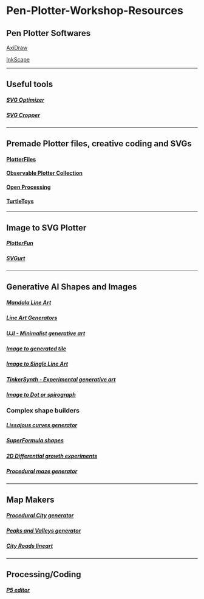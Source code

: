 # Pen-Plotter-Workshop-Resources


## Pen Plotter Softwares

  [AxiDraw](https://wiki.evilmadscientist.com/Axidraw_Software_Installation)

  [InkScape](https://inkscape.org/release/1.3.2/mac-os-x/)


---

## Useful tools

##### [SVG Optimizer](https://plotterfiles.com/tools/optimizer)

##### [SVG Cropper](https://msurguy.github.io/svg-cropper-tool/)

---

## Premade Plotter files, creative coding and SVGs

#### [PlotterFiles](https://plotterfiles.com/)

#### [Observable Plotter Collection](https://observablehq.com/collection/@makio135/plotter)
 
#### [Open Processing](https://openprocessing.org/discover/#/trending)

#### [TurtleToys](https://turtletoy.net/turtle/browse/love/)

---
## Image to SVG Plotter

##### [PlotterFun](https://mitxela.com/plotterfun/)

##### [SVGurt](https://svgurt.com/)

---
## Generative AI Shapes and Images

##### [Mandala Line Art](https://u840903.github.io/multiplication-mandalas/#table=78&start=54&end=100&modulo=384&rotation=5&minLength=0&keepEveryNLines=1&keepEveryNLinesShift=0&center=0)

##### [Line Art Generators](https://msurguy.github.io/rad-lines/?rd=false&qt=39&minrd=24&mina=0&rn=0.6&cv=curveCardinalClosed)

##### [UJI - Minimalist generative art](https://doersino.github.io/uji/)

##### [Image to generated tile](https://kumiko-generator.netlify.app/)

##### [Image to Single Line Art](https://javier.xyz/pintr)

##### [TinkerSynth - Experimental generative art](https://tinkersynth.com/slopes/)

##### [Image to Dot or spirograph](https://muffinman.io/vertigo/#dots)


  ### Complex shape builders

##### [Lissajous curves generator](https://lissajous.eva.town/)

##### [SuperFormula shapes](https://jasonwebb.github.io/SuperformulaSVG-for-web/)

##### [2D Differential growth experiments](https://jasonwebb.github.io/2d-differential-growth-experiments/)

##### [Procedural maze generator](https://www.mazegenerator.net/Default.aspx)

---

## Map Makers

##### [Procedural City generator](https://probabletrain.itch.io/city-generator)

##### [Peaks and Valleys generator](https://anvaka.github.io/peak-map/#7.68/47.727/-122.574)

##### [City Roads lineart](https://anvaka.github.io/city-roads/?q=Cambridge)

---

## Processing/Coding

##### [P5 editor](https://editor.p5js.org/msurguy/sketches/1ZZhuKOjh)
